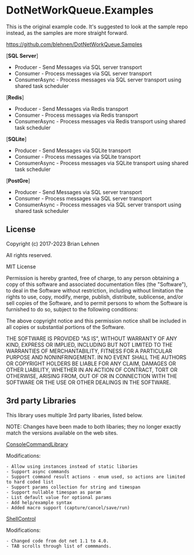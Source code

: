 DotNetWorkQueue.Examples
=========

This is the original example code.  It's suggested to look at the sample repo instead, as the samples are more straight forward.

https://github.com/blehnen/DotNetWorkQueue.Samples

[**SQL Server**]
- Producer - Send Messages via SQL server transport
- Consumer - Process messages via SQL server transport
- ConsumerAsync - Process messages via SQL server transport using shared task scheduler

[**Redis**]
- Producer - Send Messages via Redis transport
- Consumer - Process messages via Redis transport
- ConsumerAsync - Process messages via Redis transport using shared task scheduler

[**SQLite**]
- Producer - Send Messages via SQLite transport
- Consumer - Process messages via SQLite transport
- ConsumerAsync - Process messages via SQLite transport using shared task scheduler

[**PostGre**]
- Producer - Send Messages via SQL server transport
- Consumer - Process messages via SQL server transport
- ConsumerAsync - Process messages via SQL server transport using shared task scheduler

License
--------
Copyright (c) 2017-2023 Brian Lehnen

All rights reserved.

MIT License

Permission is hereby granted, free of charge, to any person obtaining a copy
of this software and associated documentation files (the "Software"), to deal
in the Software without restriction, including without limitation the rights
to use, copy, modify, merge, publish, distribute, sublicense, and/or sell
copies of the Software, and to permit persons to whom the Software is
furnished to do so, subject to the following conditions:

The above copyright notice and this permission notice shall be included in
all copies or substantial portions of the Software.

THE SOFTWARE IS PROVIDED "AS IS", WITHOUT WARRANTY OF ANY KIND, EXPRESS OR
IMPLIED, INCLUDING BUT NOT LIMITED TO THE WARRANTIES OF MERCHANTABILITY,
FITNESS FOR A PARTICULAR PURPOSE AND NONINFRINGEMENT. IN NO EVENT SHALL THE
AUTHORS OR COPYRIGHT HOLDERS BE LIABLE FOR ANY CLAIM, DAMAGES OR OTHER
LIABILITY, WHETHER IN AN ACTION OF CONTRACT, TORT OR OTHERWISE, ARISING FROM,
OUT OF OR IN CONNECTION WITH THE SOFTWARE OR THE USE OR OTHER DEALINGS IN
THE SOFTWARE.

3rd party Libraries
--------

This library uses multiple 3rd party libaries, listed below.

NOTE: Changes have been made to both libaries; they no longer exactly match the versions available on the web sites.

[ConsoleCommandLibrary ](http://www.codeproject.com/Articles/816301/Csharp-Building-a-Useful-Extensible-NET-Console-Ap)

Modifications:

    - Allow using instances instead of static libaries
    - Support async commands
    - Support command result actions - enum used, so actions are limited to hard coded list
    - Support params collection for string and timespan
    - Support nullable timespan as param
    - List default value for optional params
    - Add help/example syntax
    - Added macro support (capture/cancel/save/run)


[ShellControl ](http://www.codeproject.com/Articles/9621/ShellControl-A-console-emulation-control)

Modifications:

    - Changed code from dot net 1.1 to 4.0.
    - TAB scrolls through list of commmands.
